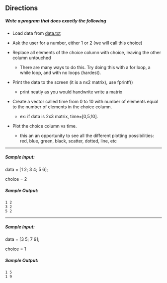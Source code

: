 ## Directions
##### Write a program that does exactly the following

 * Load data from [data.txt](https://drive.google.com/file/d/0B4Q-4UFZb9R4RDhIZ2RKY1g3SlU/view?usp=sharing)
 * Ask the user for a number, either 1 or 2 (we will call this choice)
 * Replace all elements of the choice column with choice, leaving the other column untouched
 	- There are many ways to do this. Try doing this with a for loop, a while loop, and with no loops (hardest).
 * Print the data to the screen (it is a nx2 matrix), use fprintf()
	- print neatly as you would handwrite write a matrix
 * Create a vector called time from 0 to 10 with number of elements equal to the number of elements in the choice column. 	
      - ex: if data is 2x3 matrix, time=[0,5,10].
 * Plot the choice column vs time.
 
    - this an an opportunity to see all the different plotting possibilities: red, blue, green, black, scatter, dotted, line, etc

---
##### Sample Input:

data = [1 2; 3 4; 5 6];

choice = 2


##### Sample Output:
    	
    1 2
	3 2
   	5 2
---

##### Sample Input:

data = [3 5; 7 9];

choice = 1


##### Sample Output:	
    	
	1 5
   	1 9
